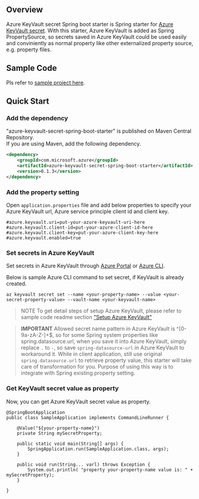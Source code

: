 ## Overview
Azure KeyVault secret Spring boot starter is Spring starter for [Azure KeyVault secret](https://docs.microsoft.com/en-us/rest/api/keyvault/about-keys--secrets-and-certificates#BKMK_WorkingWithSecrets). With this starter, Azure KeyVault is added as Spring PropertySource, so secrets saved in Azure KeyVault could be used easily and conviniently as normal property like other externalized property source, e.g. property files.

## Sample Code
Pls refer to [sample project here](../azure-keyvault-secret-spring-boot-starter-sample).

## Quick Start

### Add the dependency

"azure-keyvault-secret-spring-boot-starter" is published on Maven Central Repository.  
If you are using Maven, add the following dependency.  

```xml
<dependency>
    <groupId>com.microsoft.azure</groupId>
    <artifactId>azure-keyvault-secret-spring-boot-starter</artifactId>
    <version>0.1.3</version>
</dependency>
```

### Add the property setting

Open `application.properties` file and add below properties to specify your Azure KeyVault url, Azure service principle client id and client key.

```
#azure.keyvault.uri=put-your-azure-keyvault-uri-here
#azure.keyvault.client-id=put-your-azure-client-id-here
#azure.keyvault.client-key=put-your-azure-client-key-here
#azure.keyvault.enabled=true
```


### Set secrets in Azure KeyVault
Set secrets in Azure KeyVault through [Azure Portal](https://blogs.technet.microsoft.com/kv/2016/09/12/manage-your-key-vaults-from-new-azure-portal/) or [Azure CLI](https://docs.microsoft.com/en-us/cli/azure/keyvault/secret).

Below is sample Azure CLI command to set secret, if KeyVault is already created.
```
az keyvault secret set --name <your-property-name> --value <your-secret-property-value> --vault-name <your-keyvault-name>
```
> NOTE
> To get detail steps of setup Azure KeyVault, please refer to sample code readme section ["Setup Azure KeyVault"](../azure-keyvault-secret-spring-boot-starter-sample/README.md)

> **IMPORTANT** 
> Allowed secret name pattern in Azure KeyVault is ^[0-9a-zA-Z-]+$, so for some Spring system properties like spring.datasource.url, when you save it into Azure KeyVault, simply replace `.` to `-`, so save `spring-datasource-url` in Azure KeyVault to workaround it. While in client application, still use original `spring.datasource.url` to retrieve property value, this starter will take care of transformation for you. Purpose of using this way is to integrate with Spring existing property setting.

### Get KeyVault secret value as property
Now, you can get Azure KeyVault secret value as property.

```
@SpringBootApplication
public class SampleApplication implements CommandLineRunner {

    @Value("${your-property-name}")
    private String mySecretProperty;

    public static void main(String[] args) {
        SpringApplication.run(SampleApplication.class, args);
    }

    public void run(String... varl) throws Exception {        
        System.out.println( "property your-property-name value is: " + mySecretProperty);
    }

}
```



